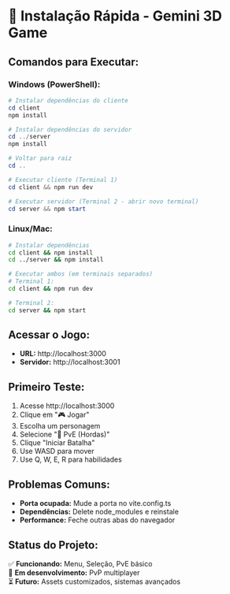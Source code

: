 # 🚀 Instalação Rápida - Gemini 3D Game

## Comandos para Executar:

### Windows (PowerShell):
```powershell
# Instalar dependências do cliente
cd client
npm install

# Instalar dependências do servidor  
cd ../server
npm install

# Voltar para raiz
cd ..

# Executar cliente (Terminal 1)
cd client && npm run dev

# Executar servidor (Terminal 2 - abrir novo terminal)
cd server && npm start
```

### Linux/Mac:
```bash
# Instalar dependências
cd client && npm install
cd ../server && npm install

# Executar ambos (em terminais separados)
# Terminal 1:
cd client && npm run dev

# Terminal 2: 
cd server && npm start
```

## Acessar o Jogo:
- **URL:** http://localhost:3000
- **Servidor:** http://localhost:3001

## Primeiro Teste:
1. Acesse http://localhost:3000
2. Clique em "🎮 Jogar"
3. Escolha um personagem
4. Selecione "🧟 PvE (Hordas)"
5. Clique "Iniciar Batalha"
6. Use WASD para mover
7. Use Q, W, E, R para habilidades

## Problemas Comuns:
- **Porta ocupada:** Mude a porta no vite.config.ts
- **Dependências:** Delete node_modules e reinstale
- **Performance:** Feche outras abas do navegador

## Status do Projeto:
✅ **Funcionando:** Menu, Seleção, PvE básico  
🔄 **Em desenvolvimento:** PvP multiplayer  
⏳ **Futuro:** Assets customizados, sistemas avançados 